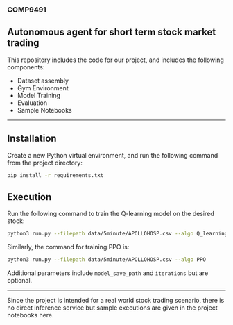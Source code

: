 ### COMP9491

## Autonomous agent for short term stock market trading

This repository includes the code for our project, and includes the following components:

* Dataset assembly
* Gym Environment
* Model Training
* Evaluation
* Sample Notebooks

---

## Installation

Create a new Python virtual environment, and run the following command from the project directory:
```sh
pip install -r requirements.txt
``` 

## Execution

Run the following command to train the Q-learning model on the desired stock:
```sh
python3 run.py --filepath data/5minute/APOLLOHOSP.csv --algo Q_learning
```

Similarly, the command for training PPO is:
```sh
python3 run.py --filepath data/5minute/APOLLOHOSP.csv --algo PPO
```

Additional parameters include `model_save_path` and `iterations` but are optional. 

---

Since the project is intended for a real world stock trading scenario, there is no direct inference service but sample executions are given in the project notebooks here.

